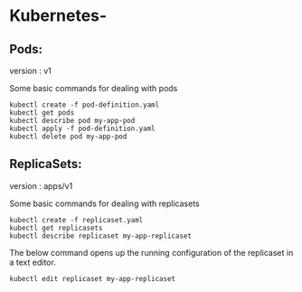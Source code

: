 # Kubernetes-

## Pods:

version : v1

Some basic commands for dealing with pods 

```
kubectl create -f pod-definition.yaml
kubectl get pods
kubectl describe pod my-app-pod
kubectl apply -f pod-definition.yaml
kubectl delete pod my-app-pod
```

## ReplicaSets:

version : apps/v1

Some basic commands for dealing with replicasets

```
kubectl create -f replicaset.yaml
kubectl get replicasets
kubectl describe replicaset my-app-replicaset
```

The below command opens up the running configuration of the replicaset in a text editor.

```
kubectl edit replicaset my-app-replicaset
```